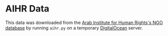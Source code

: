 # AIHR Data

This data was downloaded from the [Arab Institute for Human Rights's NGO database](http://aihr-resourcescenter.org/index_ar.php?lang=ar) by running `aihr.py` on a temporary [DigitalOcean](https://www.digitalocean.com/) server.
